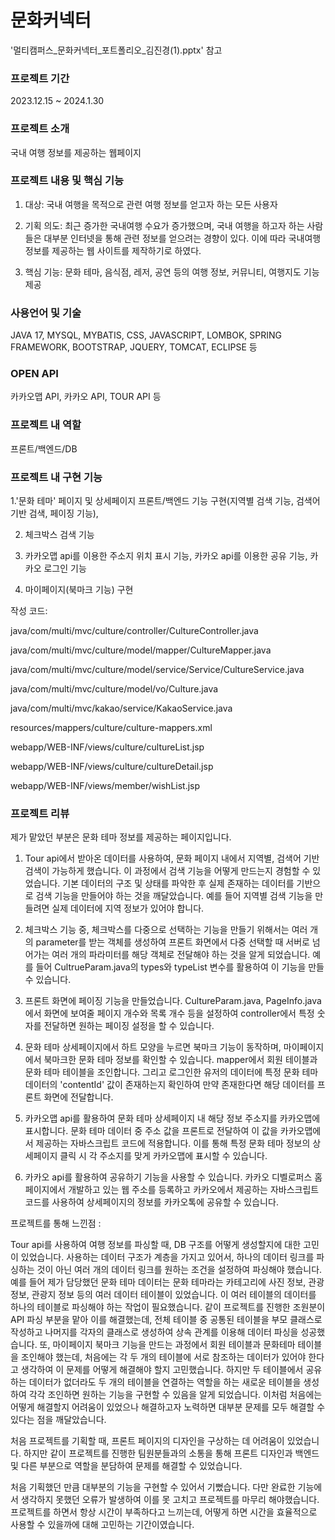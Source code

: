 # 문화커넥터

'멀티캠퍼스_문화커넥터_포트폴리오_김진경(1).pptx' 참고

### 프로젝트 기간 

2023.12.15 ~ 2024.1.30 

### 프로젝트 소개 

국내 여행 정보를 제공하는 웹페이지 

### 프로젝트 내용 및 핵심 기능

1. 대상: 국내 여행을 목적으로 관련 여행 정보를 얻고자 하는 모든 사용자

2. 기획 의도: 최근 증가한 국내여행 수요가 증가했으며, 국내 여행을 하고자 하는 사람들은 대부분 인터넷을 통해 관련 정보를 얻으려는 경향이 있다. 
              이에 따라 국내여행 정보를 제공하는 웹 사이트를 제작하기로 하였다.

3. 핵심 기능: 문화 테마, 음식점, 레저, 공연 등의 여행 정보, 커뮤니티, 여행지도 기능 제공 

    

### 사용언어 및 기술 

JAVA 17, MYSQL, MYBATIS, CSS, JAVASCRIPT, LOMBOK, SPRING FRAMEWORK, BOOTSTRAP, JQUERY, TOMCAT, ECLIPSE 등


### OPEN API 

카카오맵 API, 카카오 API, TOUR API 등

### 프로젝트 내 역할  

프론트/백엔드/DB

### 프로젝트 내 구현 기능

1.'문화 테마' 페이지 및 상세페이지 프론트/백엔드 기능 구현(지역별 검색 기능, 검색어 기반 검색, 페이징 기능),

2. 체크박스 검색 기능

3. 카카오맵 api를 이용한 주소지 위치 표시 기능, 카카오 api를 이용한 공유 기능, 카카오 로그인 기능

4. 마이페이지(북마크 기능) 구현


작성 코드:

java/com/multi/mvc/culture/controller/CultureController.java

java/com/multi/mvc/culture/model/mapper/CultureMapper.java

java/com/multi/mvc/culture/model/service/Service/CultureService.java

java/com/multi/mvc/culture/model/vo/Culture.java

java/com/multi/mvc/kakao/service/KakaoService.java

resources/mappers/culture/culture-mappers.xml

webapp/WEB-INF/views/culture/cultureList.jsp

webapp/WEB-INF/views/culture/cultureDetail.jsp

webapp/WEB-INF/views/member/wishList.jsp


### 프로젝트 리뷰 

제가 맡았던 부분은 문화 테마 정보를 제공하는 페이지입니다. 

1. Tour api에서 받아온 데이터를 사용하여, 문화 페이지 내에서 지역별, 검색어 기반 검색이 가능하게 했습니다. 이 과정에서 검색 기능을 어떻게 만드는지 경험할 수 있었습니다. 기본 데이터의 구조 및 상태를 파악한 후 실제 존재하는 데이터를 기반으로 검색 기능을 만들어야 하는 것을 깨달았습니다. 예를 들어 지역별 검색 기능을 만들려면 실제 데이터에 지역 정보가 있어야 합니다. 
                    
2. 체크박스 기능 중, 체크박스를 다중으로 선택하는 기능을 만들기 위해서는 여러 개의 parameter를 받는 객체를 생성하여 프론트 화면에서 다중 선택할 때 서버로 넘어가는 여러 개의 파라미터를 해당 객체로 전달해야 하는 것을 알게 되었습니다. 예를 들어 CultrueParam.java의 types와 typeList 변수를 활용하여 이 기능을 만들 수 있습니다.

3. 프론트 화면에 페이징 기능을 만들었습니다. CultureParam.java, PageInfo.java 에서 화면에 보여줄 페이지 개수와 목록 개수 등을 설정하여 controller에서 특정 숫자를 전달하면 원하는 페이징 설정을 할 수 있습니다.

4. 문화 테마 상세페이지에서 하트 모양을 누르면 북마크 기능이 동작하며, 마이페이지에서 북마크한 문화 테마 정보를 확인할 수 있습니다. mapper에서 회원 테이블과 문화 테마 테이블을 조인합니다. 그리고 로그인한 유저의 데이터에 특정 문화 테마 데이터의 'contentId' 값이 존재하는지 확인하여 만약 존재한다면 해당 데이터를 프론트 화면에 전달합니다.

5. 카카오맵 api를 활용하여 문화 테마 상세페이지 내 해당 정보 주소지를 카카오맵에 표시합니다. 문화 테마 데이터 중 주소 값을 프론트로 전달하여 이 값을 카카오맵에서 제공하는 자바스크립트 코드에 적용합니다. 이를 통해 특정 문화 테마 정보의 상세페이지 클릭 시 각 주소지를 맞게 카카오맵에 표시할 수 있습니다.

6. 카카오 api를 활용하여 공유하기 기능을 사용할 수 있습니다. 카카오 디벨로퍼스 홈페이지에서 개발하고 있는 웹 주소를 등록하고 카카오에서 제공하는 자바스크립트 코드를 사용하여 상세페이지의 정보를 카카오톡에 공유할 수 있습니다.

프로젝트를 통해 느낀점 :

Tour api를 사용하여 여행 정보를 파싱할 때, DB 구조를 어떻게 생성할지에 대한 고민이 있었습니다. 사용하는 데이터 구조가 계층을 가지고 있어서, 하나의 데이터 링크를 파싱하는 것이 아닌 여러 개의 데이터 링크를 원하는 조건을 설정하여 파싱해야 했습니다. 예를 들어 제가 담당했던 문화 테마 데이터는 
문화 테마라는 카테고리에 사진 정보, 관광 정보, 관광지 정보 등의 여러 데이터 테이블이 있었습니다. 이 여러 테이블의 데이터를 하나의 테이블로 파싱해야 하는 작업이 필요했습니다.  같이 프로젝트를 진행한 조원분이 API 파싱 부분을 맡아 이를 해결했는데, 전체 테이블 중 공통된 테이블을 부모 클래스로 작성하고 나머지를 각자의 클래스로 생성하여 상속 관계를 이용해 데이터 파싱을 성공했습니다. 또, 마이페이지 북마크 기능을 만드는 과정에서 회원 테이블과 문화테마 테이블을 조인해야 했는데, 처음에는 각 두 개의 테이블에 서로 참조하는 데이터가 있어야 한다고 생각하여 이 문제를 어떻게 해결해야 할지 고민했습니다. 하지만 두 테이블에서 공유하는 데이터가 없더라도 두 개의 테이블을 연결하는 역할을 하는 새로운 테이블을 생성하여 각각 조인하면 원하는 기능을 구현할 수 있음을 알게 되었습니다. 이처럼 처음에는 어떻게 해결할지 어려움이 있었으나 해결하고자 노력하면 대부분 문제를 모두 해결할 수 있다는 점을 깨달았습니다. 

처음 프로젝트를 기획할 때, 프론트 페이지의 디자인을 구상하는 데 어려움이 있었습니다. 하지만 같이 프로젝트를 진행한 팀원분들과의 소통을 통해 프론트 디자인과 백엔드 및 다른 부분으로 역할을 분담하여 문제를 해결할 수 있었습니다. 

처음 기획했던 만큼 대부분의 기능을 구현할 수 있어서 기뻤습니다. 다만 완료한 기능에서 생각하지 못했던 오류가 발생하여 이를 못 고치고 프로젝트를 마무리 해야했습니다. 프로젝트를 하면서 항상 시간이 부족하다고 느끼는데, 어떻게 하면 시간을 효율적으로 사용할 수 있을까에 대해 고민하는 기간이였습니다.  
